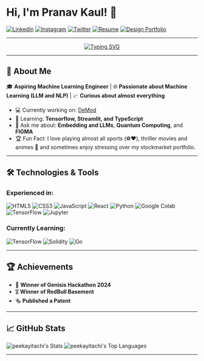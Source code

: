 # Hi, I'm Pranav Kaul! 👋

[![LinkedIn](https://img.shields.io/badge/-LinkedIn-blue?style=flat-square&logo=linkedin&logoColor=white)](https://www.linkedin.com/in/pranav-kaul-02558424b/)
[![Instagram](https://img.shields.io/badge/-Instagram-E4405F?style=flat-square&logo=instagram&logoColor=white)](https://www.instagram.com/_pranav.kaul_/)
[![Twitter](https://img.shields.io/badge/-Twitter-1DA1F2?style=flat-square&logo=twitter&logoColor=white)](https://x.com/pranavkaul7)
[![Resume](https://img.shields.io/badge/-Resume-4CAF50?style=flat-square&logo=adobeacrobatreader&logoColor=white)](https://drive.google.com/file/d/11eFKnQU-dRso9LfCFm3jqho7N5hHgrs4/view?usp=drive_link)
[![Design Portfolio](https://img.shields.io/badge/-Design%20Portfolio-FF5722?style=flat-square&logo=behance&logoColor=white)](https://drive.google.com/drive/folders/1m2tMFtWAWSvOu3mMU-1G1JW8Hg37NJ27?usp=drive_link)


---

<div align="center">
  <a href="https://git.io/typing-svg"><img src="https://readme-typing-svg.herokuapp.com?font=fira+code&size=25&pause=1000&width=600&lines=Currently+mastering+AIML+and+Solidity" alt="Typing SVG" /></a>
</div>

---

## 🚀 About Me
🎓 **Aspiring Machine Learning Engineer** | 🌐 **Passionate about Machine Learning (LLM and NLP)** | 📈 **Curious about almost everything**

- 💻 Currently working on: [DeMod](https://github.com/peekayitachi/DeMod)
- 🌱 Learning: **Tensorflow, Streamlit, and TypeScript**
- 💬 Ask me about: **Embedding and LLMs**, **Quantum Computing**, and **FIGMA**
- 🏆 Fun Fact: I love playing almost all sports (⚽❤️), thriller movies and animes 🍿 and sometimes enjoy stressing over my stockmarket portfolio.

---

## 🛠️ Technologies & Tools
### Experienced in:
![HTML5](https://img.shields.io/badge/HTML5-E34F26?style=for-the-badge&logo=html5&logoColor=white)
![CSS3](https://img.shields.io/badge/CSS3-1572B6?style=for-the-badge&logo=css3&logoColor=white)
![JavaScript](https://img.shields.io/badge/JavaScript-F7DF1E?style=for-the-badge&logo=javascript&logoColor=black)
![React](https://img.shields.io/badge/React-20232A?style=for-the-badge&logo=react&logoColor=61DAFB)
![Python](https://img.shields.io/badge/Python-3776AB?style=for-the-badge&logo=python&logoColor=white)
![Google Colab](https://img.shields.io/badge/Google%20Colab-F9AB00?style=for-the-badge&logo=googlecolab&logoColor=white)
![TensorFlow](https://img.shields.io/badge/TensorFlow-FF6F00?style=for-the-badge&logo=tensorflow&logoColor=white)
![Jupyter](https://img.shields.io/badge/Jupyter-F37626?style=for-the-badge&logo=jupyter&logoColor=white)


### Currently Learning:
![TensorFlow](https://img.shields.io/badge/TensorFlow-FF6F00?style=for-the-badge&logo=tensorflow&logoColor=white)
![Solidity](https://img.shields.io/badge/Solidity-363636?style=for-the-badge&logo=solidity&logoColor=white)
![Go](https://img.shields.io/badge/Go-00ADD8?style=for-the-badge&logo=go&logoColor=white)


---

## 🏆 Achievements
- 🏅 **Winner of Genisis Hackathon 2024** 
- 🎖️ **Winner of RedBull Basement**
- 🗞️ **Published a Patent**
    
---

## 📈 GitHub Stats
![peekayitachi's Stats](https://github-readme-stats.vercel.app/api?username=peekayitachi&theme=chartreuse-dark&show_icons=true&hide_border=true&count_private=true)
![peekayitachi's Top Languages](https://github-readme-stats.vercel.app/api/top-langs/?username=peekayitachi&theme=chartreuse-dark&show_icons=true&hide_border=true&layout=compact)

---
